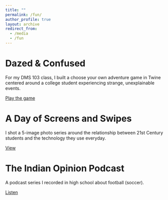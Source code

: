 ```yaml
---
title: ""
permalink: /fun/
author_profile: true
layout: archive
redirect_from:
  - /media
  - /fun
---
```


# Dazed & Confused 

For my DMS 103 class, I built a choose your own adventure game in Twine centered around a college student experiencing strange, unexplainable events. 

[Play the game](https://sidnarsipur.github.io/Dazed-and-Confused) 

# A Day of Screens and Swipes

I shot a 5-image photo series around the relationship between 21st Century students and the technology they use everyday.

[View](https://drive.google.com/drive/folders/1FYe5YxIxK7-BgWIhJ4zxvr7LGhnvu2hl?usp=sharing)

# The Indian Opinion Podcast

A podcast series I recorded in high school about football (soccer). 

[Listen](https://open.spotify.com/show/6eKTYaRxXiURFPkSYV9Kkx)


